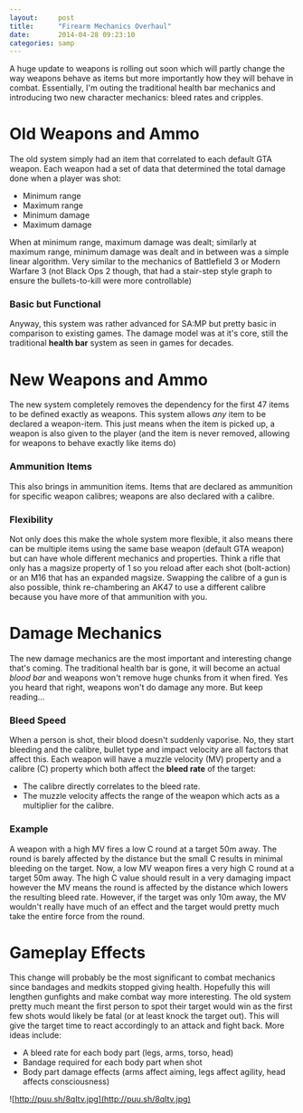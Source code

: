 ```yaml
---
layout:     post
title:      "Firearm Mechanics Overhaul"
date:       2014-04-28 09:23:10
categories: samp
---
```

A huge update to weapons is rolling out soon which will partly change the way weapons behave as items but more importantly how they will behave in combat. Essentially, I'm outing the traditional health bar mechanics and introducing two new character mechanics: bleed rates and cripples. 
<!--more-->

# Old Weapons and Ammo

The old system simply had an item that correlated to each default GTA weapon. Each weapon had a set of data that determined the total damage done when a player was shot: 

  * Minimum range
  * Maximum range
  * Minimum damage
  * Maximum damage

When at minimum range, maximum damage was dealt; similarly at maximum range, minimum damage was dealt and in between was a simple linear algorithm. Very similar to the mechanics of Battlefield 3 or Modern Warfare 3 (not Black Ops 2 though, that had a stair-step style graph to ensure the bullets-to-kill were more controllable) 

### Basic but Functional

Anyway, this system was rather advanced for SA:MP but pretty basic in comparison to existing games. The damage model was at it's core, still the traditional **health bar** system as seen in games for decades. 

# New Weapons and Ammo

The new system completely removes the dependency for the first 47 items to be defined exactly as weapons. This system allows _any_ item to be declared a weapon-item. This just means when the item is picked up, a weapon is also given to the player (and the item is never removed, allowing for weapons to behave exactly like items do) 

### Ammunition Items

This also brings in ammunition items. Items that are declared as ammunition for specific weapon calibres; weapons are also declared with a calibre. 

### Flexibility

Not only does this make the whole system more flexible, it also means there can be multiple items using the same base weapon (default GTA weapon) but can have whole different mechanics and properties. Think a rifle that only has a magsize property of 1 so you reload after each shot (bolt-action) or an M16 that has an expanded magsize. Swapping the calibre of a gun is also possible, think re-chambering an AK47 to use a different calibre because you have more of that ammunition with you. 

# Damage Mechanics

The new damage mechanics are the most important and interesting change that's coming. The traditional health bar is gone, it will become an actual _blood bar_ and weapons won't remove huge chunks from it when fired. Yes you heard that right, weapons won't do damage any more. But keep reading... 

### Bleed Speed

When a person is shot, their blood doesn't suddenly vaporise. No, they start bleeding and the calibre, bullet type and impact velocity are all factors that affect this. Each weapon will have a muzzle velocity (MV) property and a calibre (C) property which both affect the **bleed rate** of the target: 

  * The calibre directly correlates to the bleed rate.
  * The muzzle velocity affects the range of the weapon which acts as a multiplier for the calibre.



### Example

A weapon with a high MV fires a low C round at a target 50m away. The round is barely affected by the distance but the small C results in minimal bleeding on the target. Now, a low MV weapon fires a very high C round at a target 50m away. The high C value should result in a very damaging impact however the MV means the round is affected by the distance which lowers the resulting bleed rate. However, if the target was only 10m away, the MV wouldn't really have much of an effect and the target would pretty much take the entire force from the round. 

# Gameplay Effects

This change will probably be the most significant to combat mechanics since bandages and medkits stopped giving health. Hopefully this will lengthen gunfights and make combat way more interesting. The old system pretty much meant the first person to spot their target would win as the first few shots would likely be fatal (or at least knock the target out). This will give the target time to react accordingly to an attack and fight back. More ideas include: 

  * A bleed rate for each body part (legs, arms, torso, head)
  * Bandage required for each body part when shot
  * Body part damage effects (arms affect aiming, legs affect agility, head affects consciousness)

![http://puu.sh/8qItv.jpg](http://puu.sh/8qItv.jpg)
